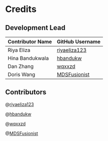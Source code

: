 # Credits

## Development Lead

| Contributor Name | GitHub Username                              |
| ---------------- | -------------------------------------------- |
| Riya Eliza       | [riyaeliza123](https://github.com/riyaeliza123) |
| Hina Bandukwala  | [hbandukw](https://github.com/hbandukw)         |
| Dan Zhang        | [wqxxzd](https://github.com/wqxxzd)             |
| Doris Wang       | [MDSFusionist](https://github.com/MDSFusionist) |

## Contributors

@[riyaeliza123](https://github.com/riyaeliza123)

@[hbandukw](https://github.com/hbandukw)

@[wqxxzd](https://github.com/wqxxzd)

@[MDSFusionist](https://github.com/MDSFusionist)
